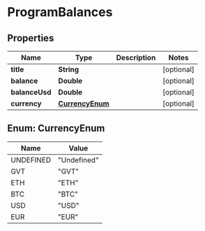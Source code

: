 
# ProgramBalances

## Properties
Name | Type | Description | Notes
------------ | ------------- | ------------- | -------------
**title** | **String** |  |  [optional]
**balance** | **Double** |  |  [optional]
**balanceUsd** | **Double** |  |  [optional]
**currency** | [**CurrencyEnum**](#CurrencyEnum) |  |  [optional]


<a name="CurrencyEnum"></a>
## Enum: CurrencyEnum
Name | Value
---- | -----
UNDEFINED | &quot;Undefined&quot;
GVT | &quot;GVT&quot;
ETH | &quot;ETH&quot;
BTC | &quot;BTC&quot;
USD | &quot;USD&quot;
EUR | &quot;EUR&quot;



